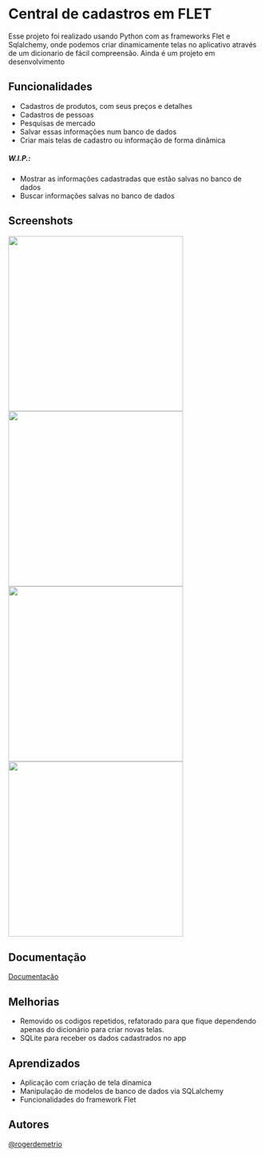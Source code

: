 # Central de cadastros em FLET

Esse projeto foi realizado usando Python com as frameworks Flet e Sqlalchemy, onde podemos criar dinamicamente telas no aplicativo através de um dicionario de fácil compreensão.
Ainda é um projeto em desenvolvimento


## Funcionalidades

- Cadastros de produtos, com seus preços e detalhes
- Cadastros de pessoas
- Pesquisas de mercado 
- Salvar essas informações num banco de dados
- Criar mais telas de cadastro ou informação de forma dinâmica
##### W.I.P.:
- Mostrar as informações cadastradas que estão salvas no banco de dados
- Buscar informações salvas no banco de dados


## Screenshots

<img src="https://github.com/user-attachments/assets/25ed38a6-c5d7-4af3-8e95-49ab8f81ae6f" height="350" /> <img src="https://github.com/user-attachments/assets/ee926547-20b1-42c3-9c06-1fe2d96b3f37" height="350" /> <img src="https://github.com/user-attachments/assets/eaf3905b-6cf6-439c-8aca-d10a23c8492b" height="350" /> <img src="https://github.com/user-attachments/assets/6130820f-e7f3-4286-a5f6-36f4cf543273" height="350" />


## Documentação

[Documentação](https://app.gitbook.com/o/vOPvKdkMI16QJERoLVEh/s/dtj8dGiSpf6pLnUSTZsm/)


## Melhorias

- Removido os codigos repetidos, refatorado para que fique dependendo apenas do dicionário para criar novas telas.
- SQLite para receber os dados cadastrados no app


## Aprendizados

- Aplicação com criação de tela dinamica
- Manipulação de modelos de banco de dados via SQLalchemy
- Funcionalidades do framework Flet


## Autores
[@rogerdemetrio](https://www.github.com/rogerdemetrio)